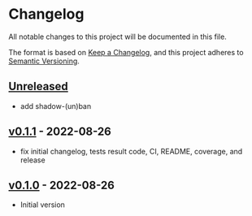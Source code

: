 # Changelog

All notable changes to this project will be documented in this file.

The format is based on [Keep a Changelog](https://keepachangelog.com/en/1.0.0/),
and this project adheres to [Semantic Versioning](https://semver.org/spec/v2.0.0.html).

## [Unreleased]

- add shadow-(un)ban

## [v0.1.1] - 2022-08-26

- fix initial changelog, tests result code, CI, README, coverage, and release

## [v0.1.0] - 2022-08-26

- Initial version

[Unreleased]: https://github.com/nim65s/syngo/compare/v0.1.1...main
[v0.1.1]: https://github.com/nim65s/dmdm/compare/v0.1.0...v0.1.1
[v0.1.0]: https://github.com/nim65s/syngo/releases/tag/v0.1.0
